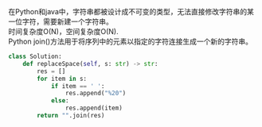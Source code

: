 在Python和java中，字符串都被设计成不可变的类型，无法直接修改字符串的某一位字符，需要新建一个字符串。  
时间复杂度O(N)，空间复杂度O(N).  
Python join()方法用于将序列中的元素以指定的字符连接生成一个新的字符串。  
```python
class Solution:
    def replaceSpace(self, s: str) -> str:
        res = []
        for item in s:
            if item == ' ':
                res.append("%20")
            else:
                res.append(item)
        return "".join(res)
```

